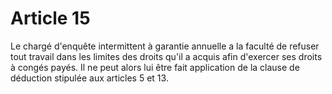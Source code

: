 # Article 15

  
 Le chargé d'enquête intermittent à garantie annuelle a la faculté de refuser tout travail dans les limites des droits qu'il a acquis afin d'exercer ses droits à congés payés. Il ne peut alors lui être fait application de la clause de déduction stipulée aux articles 5 et 13.  
  
